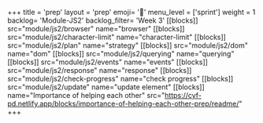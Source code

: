 +++
title = 'prep'
layout = 'prep'
emoji= '📝'
menu_level = ['sprint']
weight = 1
backlog= 'Module-JS2'
backlog_filter= 'Week 3'
[[blocks]]
src="module/js2/browser"
name="browser"
[[blocks]]
src="module/js2/character-limit"
name="character-limit"
[[blocks]]
src="module/js2/plan"
name="strategy"
[[blocks]]
src="module/js2/dom"
name="dom"
[[blocks]]
src="module/js2/querying"
name="querying"
[[blocks]]
src="module/js2/events"
name="events"
[[blocks]]
src="module/js2/response"
name="response"
[[blocks]]
src="module/js2/check-progress"
name="check progress"
[[blocks]]
src="module/js2/update"
name="update element"
[[blocks]]
name="Importance of helping each other"
src="https://cyf-pd.netlify.app/blocks/importance-of-helping-each-other-prep/readme/"
+++
